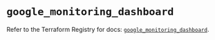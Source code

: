 # `google_monitoring_dashboard`

Refer to the Terraform Registry for docs: [`google_monitoring_dashboard`](https://registry.terraform.io/providers/hashicorp/google-beta/5.30.0/docs/resources/google_monitoring_dashboard).
